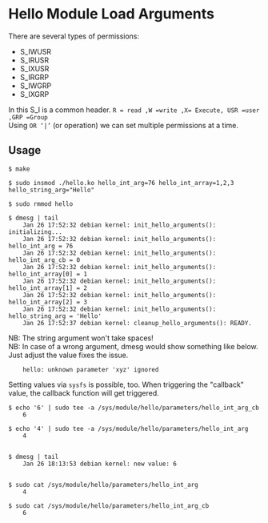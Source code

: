 # Hello Module Load Arguments

There are several types of permissions:  

 * S_IWUSR
 * S_IRUSR
 * S_IXUSR
 * S_IRGRP
 * S_IWGRP
 * S_IXGRP

In this S_I is a common header. `R = read ,W =write ,X= Execute, USR =user ,GRP =Group`  
Using `OR ‘|’` (or operation) we can set multiple permissions at a time.  


## Usage

```
$ make

$ sudo insmod ./hello.ko hello_int_arg=76 hello_int_array=1,2,3 hello_string_arg="Hello"

$ sudo rmmod hello

$ dmesg | tail
    Jan 26 17:52:32 debian kernel: init_hello_arguments(): initializing...
    Jan 26 17:52:32 debian kernel: init_hello_arguments(): hello_int_arg = 76
    Jan 26 17:52:32 debian kernel: init_hello_arguments(): hello_int_arg_cb = 0
    Jan 26 17:52:32 debian kernel: init_hello_arguments(): hello_int_array[0] = 1
    Jan 26 17:52:32 debian kernel: init_hello_arguments(): hello_int_array[1] = 2
    Jan 26 17:52:32 debian kernel: init_hello_arguments(): hello_int_array[2] = 3
    Jan 26 17:52:32 debian kernel: init_hello_arguments(): hello_string_arg = 'Hello'
    Jan 26 17:52:37 debian kernel: cleanup_hello_arguments(): READY.

```

NB: The string argument won't take spaces!  
NB: In case of a wrong argument, dmesg would show something like below. Just adjust the value fixes the issue.  

```
    hello: unknown parameter 'xyz' ignored
```


Setting values via `sysfs` is possible, too. When triggering the "callback" value, the callback function will get triggered.    

```
$ echo '6' | sudo tee -a /sys/module/hello/parameters/hello_int_arg_cb
    6

$ echo '4' | sudo tee -a /sys/module/hello/parameters/hello_int_arg
    4


$ dmesg | tail
    Jan 26 18:13:53 debian kernel: new value: 6


$ sudo cat /sys/module/hello/parameters/hello_int_arg
    4

$ sudo cat /sys/module/hello/parameters/hello_int_arg_cb
    6
```
